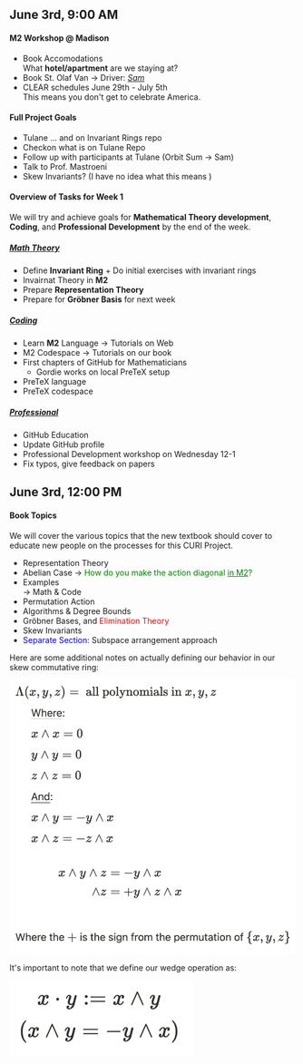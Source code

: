 ## June 3rd, 9:00 AM
#### M2 Workshop @ Madison
* Book Accomodations  
What **hotel/apartment** are we staying at?  
* Book St. Olaf Van → Driver: [_Sam_](strom9@stolaf.edu)
* CLEAR schedules June 29th - July 5th  
This means you don't get to celebrate America.

#### Full Project Goals
* Tulane ... and on Invariant Rings repo
* Checkon what is on Tulane Repo
* Follow up with participants at Tulane (Orbit Sum → Sam)
* Talk to Prof. Mastroeni
* Skew Invariants? (I have no idea what this means )

#### Overview of Tasks for Week 1
We will try and achieve  goals for **Mathematical Theory development**, **Coding**, and **Professional Development** by the end of the week.  
##### <u>Math Theory</u>
* Define **Invariant Ring**
 \+ Do initial exercises with invariant rings
* Invairnat Theory in **M2**
* Prepare **Representation Theory**
* Prepare for **Gröbner Basis** for next week
##### <u>Coding</u>
* Learn **M2** Language
  → Tutorials on Web
* M2 Codespace
  → Tutorials on our book
* First chapters of GitHub for Mathematicians
  * Gordie works on local PreTeX setup
* PreTeX language
* PreTeX codespace
##### <u>Professional</u>
* GitHub Education
* Update GitHub profile
* Professional Development workshop on Wednesday 12-1
* Fix typos, give feedback on papers

## June 3rd, 12:00 PM
#### Book Topics
We will cover the various topics that the new textbook should cover to educate new people on the processes for this CURI Project.
* Representation Theory
* Abelian Case → <span style="color:green">How do you make the action diagonal <u>in M2</u>?</span>
* Examples  
  → Math \& Code
* Permutation Action
* Algorithms \& Degree Bounds
* Gröbner Bases, and <span style="color:red"> Elimination Theory</span>
* Skew Invariants
* <span style="color:blue"> Separate Section: </span> Subspace arrangement approach

Here are some additional notes on actually defining our behavior in our skew commutative ring:

![Heyo](Wedge_Goodies.png)

It's important to note that we define our wedge operation as:

![Heyo](Wedge_Goodies2.png)